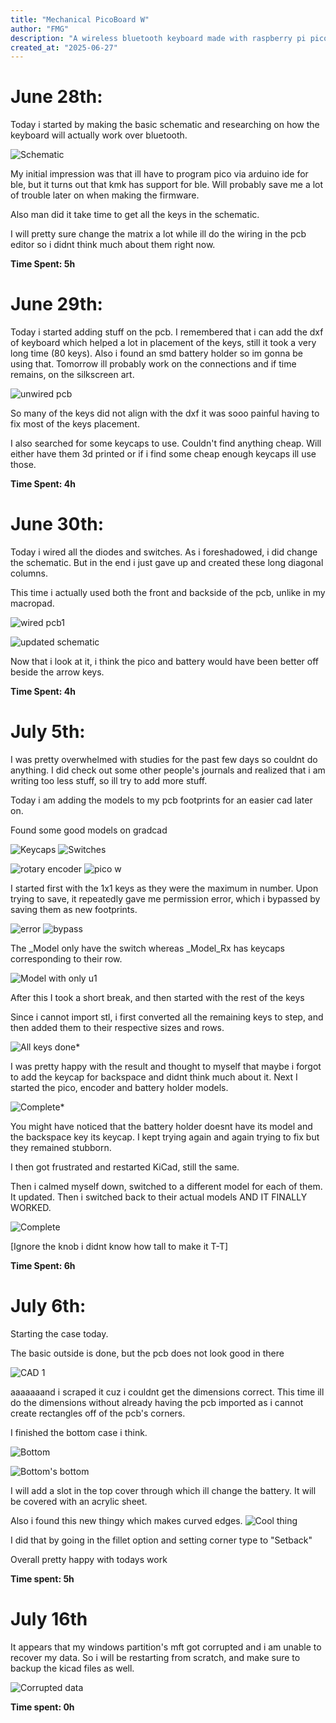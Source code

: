 ```yaml
---
title: "Mechanical PicoBoard W"
author: "FMG"
description: "A wireless bluetooth keyboard made with raspberry pi pico w"
created_at: "2025-06-27"
---
```


# June 28th: 

Today i started by making the basic schematic and researching on how the keyboard will actually work over bluetooth.

![Schematic](images/June-28.png)

My initial impression was that ill have to program pico via arduino ide for ble, but it turns out that kmk has support for ble.
Will probably save me a lot of trouble later on when making the firmware.

Also man did it take time to get all the keys in the schematic.

I will pretty sure change the matrix a lot while ill do the wiring in the pcb editor so i didnt think much about them right now.

**Time Spent: 5h**

# June 29th:

Today i started adding stuff on the pcb. I remembered that i can add the dxf of keyboard which helped a lot in placement of the keys, still it took a very long time (80 keys). Also i found an smd battery holder so im gonna be using that. Tomorrow ill probably work on the connections and if time remains, on the silkscreen art.

![unwired pcb](images/June-29.png)

So many of the keys did not align with the dxf it was sooo painful having to fix most of the keys placement.

I also searched for some keycaps to use. Couldn't find anything cheap. Will either have them 3d printed or if i find some cheap enough keycaps ill use those.

**Time Spent: 4h**

# June 30th:

Today i wired all the diodes and switches. As i foreshadowed, i did change the schematic. But in the end i just gave up and created these long diagonal columns.

This time i actually used both the front and backside of the pcb, unlike in my macropad.

![wired pcb1](images/June-30.png)

![updated schematic](images/June-30-1.png)

Now that i look at it, i think the pico and battery would have been better off beside the arrow keys.

**Time Spent: 4h**

# July 5th:

I was pretty overwhelmed with studies for the past few days so couldnt do anything.
I did check out some other people's journals and realized that i am writing too less stuff, so ill try to add more stuff.

Today i am adding the models to my pcb footprints for an easier cad later on.

Found some good models on gradcad

![Keycaps](images/July-5.png) ![Switches](images/July-5-1.png)

![rotary encoder](images/July-5-2.png) ![pico w](images/July-5-3.png)

I started first with the 1x1 keys as they were the maximum in number. Upon trying to save, it repeatedly gave me permission error, which i bypassed by saving them as new footprints.

![error](images/July-5-4.png) ![bypass](images/July-5-5.png)

The _Model only have the switch whereas _Model_Rx has keycaps corresponding to their row.

![Model with only u1](images/July-5-6.png)

After this I took a short break, and then started with the rest of the keys


Since i cannot import stl, i first converted all the remaining keys to step, and then added them to their respective sizes and rows.

![All keys done*](images/July-5-7.png)

I was pretty happy with the result and thought to myself that maybe i forgot to add the keycap for backspace and didnt think much about it.
Next I started the pico, encoder and battery holder models.

![Complete*](images/July-5-8.png)

You might have noticed that the battery holder doesnt have its model and the backspace key its keycap.
I kept trying again and again trying to fix but they remained stubborn.

I then got frustrated and restarted KiCad, still the same.

Then i calmed myself down, switched to a different model for each of them. It updated. Then i switched back to their actual models AND IT FINALLY WORKED.

![Complete](images/July-5-9.png)

[Ignore the knob i didnt know how tall to make it T-T]

**Time Spent: 6h**

# July 6th:

Starting the case today.

The basic outside is done, but the pcb does not look good in there

![CAD 1](images/July-6.png)

aaaaaaand i scraped it cuz i couldnt get the dimensions correct. This time ill do the dimensions without already having the pcb imported as i cannot create rectangles off of the pcb's corners.

I finished the bottom case i think.

![Bottom](images/July-6-2.png)

![Bottom's bottom](images/July-6-3.png)

I will add a slot in the top cover through which ill change the battery. It will be covered with an acrylic sheet.

Also i found this new thingy which makes curved edges.
![Cool thing](images/July-6-4.png)

I did that by going in the fillet option and setting corner type to "Setback"

Overall pretty happy with todays work

**Time spent: 5h**

# July 16th

It appears that my windows partition's mft got corrupted and i am unable to recover my data. So i will be restarting from scratch, and make sure to backup the kicad files as well.

![Corrupted data](images/July-16.png)

**Time spent: 0h**
